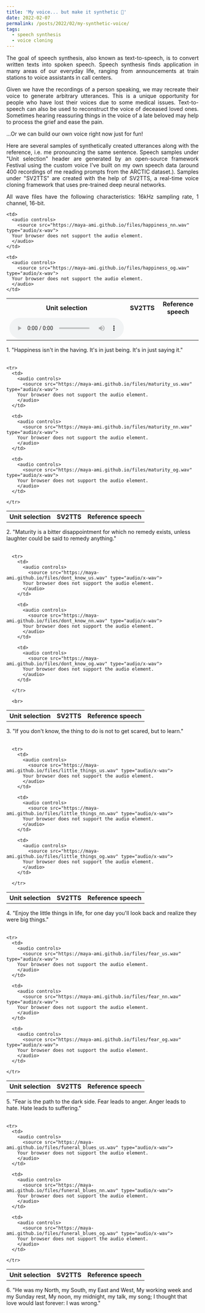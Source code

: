 ```yaml
---
title: 'My voice... but make it synthetic 🤖'
date: 2022-02-07
permalink: /posts/2022/02/my-synthetic-voice/
tags:
  - speech synthesis
  - voice cloning
---
```


<div style="text-align: justify;">The goal of speech synthesis, also known as text-to-speech, is to convert written texts into spoken speech. Speech synthesis finds application in many areas of our everyday life, ranging from announcements at train stations to voice assistants in call centers.</div>
<p>
<div style="text-align: justify;">Given we have the recordings of a person speaking, we may recreate their voice to generate arbitrary utterances. This is a unique opportunity for people who have lost their voices due to some medical issues. Text-to-speech can also be used to reconstruct the voice of deceased loved ones. Sometimes hearing reassuring things in the voice of a late beloved may help to process the grief and ease the pain.</div>
<p>
<div style="text-align: justify;">...Or we can build our own voice right now just for fun!</div>
<p>
<div style="text-align: justify;">Here are several samples of synthetically created utterances along with the reference, i.e. me pronouncing the same sentence. Speech samples under "Unit selection" header are generated by an open-source framework Festival using the custom voice I've built on my own speech data (around 400 recordings of me reading prompts from the ARCTIC dataset.). Samples under "SV2TTS" are created with the help of SV2TTS, a real-time voice cloning framework that uses pre-trained deep neural networks.</div>
<p>
<div style="text-align: justify;">All wave files have the following characteristics: 16kHz sampling rate, 1 channel, 16-bit.</div>

<p>
<p>

<table>
  <tr>
    <th>Unit selection</th>
    <th>SV2TTS</th>
    <th>Reference speech</th>
  </tr>

  <tr>
    <td>
      <audio controls>
        <source src="https://maya-ami.github.io/files/happiness_us.wav" type="audio/x-wav">
      Your browser does not support the audio element.  
      </audio>
    </td>

    <td>
      <audio controls>
        <source src="https://maya-ami.github.io/files/happiness_nn.wav" type="audio/x-wav">
      Your browser does not support the audio element.  
      </audio>
    </td>

    <td>
      <audio controls>
        <source src="https://maya-ami.github.io/files/happiness_og.wav" type="audio/x-wav">
      Your browser does not support the audio element.  
      </audio>
    </td>

  </tr>
<table style="border-color: transparent;">
<tr>1. "Happiness isn't in the having. It's in just being. It's in just saying it."</tr>
<br>
<table>
    <tr>
      <th>Unit selection</th>
      <th>SV2TTS</th>
      <th>Reference speech</th>
    </tr>

    <tr>
      <td>
        <audio controls>
          <source src="https://maya-ami.github.io/files/maturity_us.wav" type="audio/x-wav">
        Your browser does not support the audio element.  
        </audio>
      </td>

      <td>
        <audio controls>
          <source src="https://maya-ami.github.io/files/maturity_nn.wav" type="audio/x-wav">
        Your browser does not support the audio element.  
        </audio>
      </td>

      <td>
        <audio controls>
          <source src="https://maya-ami.github.io/files/maturity_og.wav" type="audio/x-wav">
        Your browser does not support the audio element.  
        </audio>
      </td>

    </tr>
<table style="border-color: transparent;">
<tr>2. "Maturity is a bitter disappointment for which no remedy exists, unless laughter could be said to remedy anything."</tr>
  <br>
  <table>
      <tr>
        <th>Unit selection</th>
        <th>SV2TTS</th>
        <th>Reference speech</th>
      </tr>

      <tr>
        <td>
          <audio controls>
            <source src="https://maya-ami.github.io/files/dont_know_us.wav" type="audio/x-wav">
          Your browser does not support the audio element.  
          </audio>
        </td>

        <td>
          <audio controls>
            <source src="https://maya-ami.github.io/files/dont_know_nn.wav" type="audio/x-wav">
          Your browser does not support the audio element.  
          </audio>
        </td>

        <td>
          <audio controls>
            <source src="https://maya-ami.github.io/files/dont_know_og.wav" type="audio/x-wav">
          Your browser does not support the audio element.  
          </audio>
        </td>

      </tr>

      <br>
  <table style="border-color: transparent;">
  <tr>3. "If you don't know, the thing to do is not to get scared, but to learn."</tr>

  <table>
      <tr>
        <th>Unit selection</th>
        <th>SV2TTS</th>
        <th>Reference speech</th>
      </tr>

      <tr>
        <td>
          <audio controls>
            <source src="https://maya-ami.github.io/files/little_things_us.wav" type="audio/x-wav">
          Your browser does not support the audio element.  
          </audio>
        </td>

        <td>
          <audio controls>
            <source src="https://maya-ami.github.io/files/little_things_nn.wav" type="audio/x-wav">
          Your browser does not support the audio element.  
          </audio>
        </td>

        <td>
          <audio controls>
            <source src="https://maya-ami.github.io/files/little_things_og.wav" type="audio/x-wav">
          Your browser does not support the audio element.  
          </audio>
        </td>

      </tr>
<table style="border-color: transparent;">
<tr>4. "Enjoy the little things in life, for one day you'll look back and realize they were big things."</tr>

<br>

<table>
    <tr>
      <th>Unit selection</th>
      <th>SV2TTS</th>
      <th>Reference speech</th>
    </tr>

    <tr>
      <td>
        <audio controls>
          <source src="https://maya-ami.github.io/files/fear_us.wav" type="audio/x-wav">
        Your browser does not support the audio element.  
        </audio>
      </td>

      <td>
        <audio controls>
          <source src="https://maya-ami.github.io/files/fear_nn.wav" type="audio/x-wav">
        Your browser does not support the audio element.  
        </audio>
      </td>

      <td>
        <audio controls>
          <source src="https://maya-ami.github.io/files/fear_og.wav" type="audio/x-wav">
        Your browser does not support the audio element.  
        </audio>
      </td>

    </tr>

<table style="border-color: transparent;">
<tr>5. "Fear is the path to the dark side. Fear leads to anger. Anger leads to hate. Hate leads to suffering."</tr>

<br>
<table>
    <tr>
      <th>Unit selection</th>
      <th>SV2TTS</th>
      <th>Reference speech</th>
    </tr>

    <tr>
      <td>
        <audio controls>
          <source src="https://maya-ami.github.io/files/funeral_blues_us.wav" type="audio/x-wav">
        Your browser does not support the audio element.  
        </audio>
      </td>

      <td>
        <audio controls>
          <source src="https://maya-ami.github.io/files/funeral_blues_nn.wav" type="audio/x-wav">
        Your browser does not support the audio element.  
        </audio>
      </td>

      <td>
        <audio controls>
          <source src="https://maya-ami.github.io/files/funeral_blues_og.wav" type="audio/x-wav">
        Your browser does not support the audio element.  
        </audio>
      </td>

    </tr>
<table style="border-color: transparent;">
<tr>6. "He was my North, my South, my East and West, My working week and my Sunday rest, My noon, my midnight, my talk, my song; I thought that love would last forever: I was wrong."</tr>
